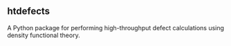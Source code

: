 htdefects
---------

A Python package for performing high-throughput defect calculations using
density functional theory.
